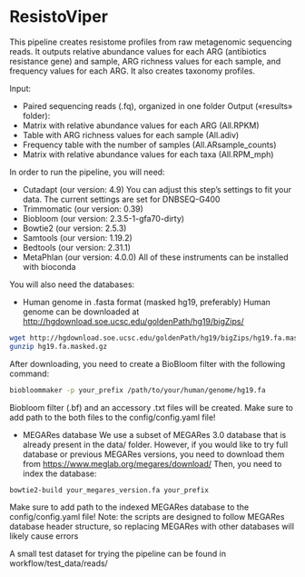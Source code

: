 # ResistoViper

This pipeline creates resistome profiles from raw metagenomic sequencing reads.
It outputs relative abundance values for each ARG (antibiotics resistance gene) and sample, ARG richness values for each sample, and frequency values for each ARG. 
It also creates taxonomy profiles.

Input:
- Paired sequencing reads (.fq), organized in one folder
Output («results» folder):
- Matrix with relative abundance values for each ARG (All.RPKM)
- Table with ARG richness values for each sample (All.adiv)
- Frequency table with the number of samples (All.ARsample_counts)
- Matrix with relative abundance values for each taxa (All.RPM_mph)

In order to run the pipeline, you will need:
- Cutadapt (our version: 4.9) You can adjust this step’s settings to fit your data. The current settings are set for DNBSEQ-G400 
- Trimmomatic (our version: 0.39)
- Biobloom (our version: 2.3.5-1-gfa70-dirty)
- Bowtie2 (our version: 2.5.3)
- Samtools (our version: 1.19.2)
- Bedtools (our version: 2.31.1)
- MetaPhlan (our version: 4.0.0)
All of these instruments can be installed with bioconda

You will also need the databases:
- Human genome in .fasta format (masked hg19, preferably)
Human genome can be downloaded at http://hgdownload.soe.ucsc.edu/goldenPath/hg19/bigZips/
```bash
wget http://hgdownload.soe.ucsc.edu/goldenPath/hg19/bigZips/hg19.fa.masked.gz
gunzip hg19.fa.masked.gz
```
After downloading, you need to create a BioBloom filter with the following command:
```bash
biobloommaker -p your_prefix /path/to/your/human/genome/hg19.fa
```
Biobloom filter (.bf) and an accessory .txt files will be created.
Make sure to add path to the both files to the config/config.yaml file!
- MEGARes database
We use a subset of MEGARes 3.0 database that is already present in the data/ folder.
However, if you would like to try full database or previous MEGARes versions, you need to download them from https://www.meglab.org/megares/download/
Then, you need to index the database:
```bash
bowtie2-build your_megares_version.fa your_prefix
```
Make sure to add path to the indexed MEGARes database to the config/config.yaml file!
Note: the scripts are designed to follow MEGARes database header structure, so replacing MEGARes with other databases will likely cause errors



A small test dataset for trying the pipeline can be found in workflow/test_data/reads/

